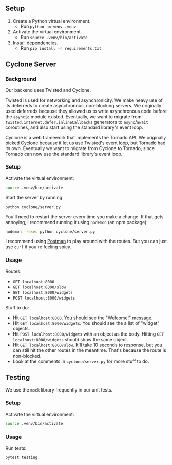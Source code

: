 ## Setup

1. Create a Python virtual environment.
   - Run `python -m venv .venv`
2. Activate the virtual environment.
   - Run `source .venv/bin/activate`
3. Install dependencies.
   - Run `pip install -r requirements.txt`

## Cyclone Server

### Background

Our backend uses Twisted and Cyclone.

Twisted is used for networking and asynchronicity. We make heavy use of its deferreds to create asynchronous, non-blocking servers. We originally used deferreds because they allowed us to write asynchronous code before the `asyncio` module existed. Eventually, we want to migrate from `twisted.internet.defer.inlineCallbacks` generators to `async`/`await` coroutines, and also start using the standard library's event loop.

Cyclone is a web framework that implements the Tornado API. We originally picked Cyclone because it let us use Twisted's event loop, but Tornado had its own. Eventually we want to migrate from Cyclone to Tornado, since Tornado can now use the standard library's event loop.

### Setup

Activate the virtual environment:

```bash
source .venv/bin/activate
```

Start the server by running:

```bash
python cyclone/server.py
```

You'll need to restart the server every time you make a change. If that gets annoying, I recommend running it using `nodemon` (an npm package):

```bash
nodemon --exec python cyclone/server.py
```

I recommend using [Postman](https://www.postman.com) to play around with the routes. But you can just use `curl` if you're feeling spicy.

### Usage

Routes:

- `GET localhost:8000`
- `GET localhost:8000/slow`
- `GET localhost:8000/widgets`
- `POST localhost:8000/widgets`

Stuff to do:

- Hit `GET localhost:8000`. You should see the "Welcome!" message.
- Hit `GET localhost:8000/widgets`. You should see the a list of "widget" objects.
- Hit `POST localhost:8000/widgets` with an object as the body. Hitting `GET localhost:8000/widgets` should show the same object.
- Hit `GET localhost:8000/slow`. It'll take 10 seconds to response, but you can still hit the other routes in the meantime. That's because the route is non-blocked.
- Look at the comments in `cyclone/server.py` for more stuff to do.

## Testing

We use the `mock` library frequently in our unit tests.

### Setup

Activate the virtual environment:

```bash
source .venv/bin/activate
```

### Usage

Run tests:

```bash
pytest testing
```
